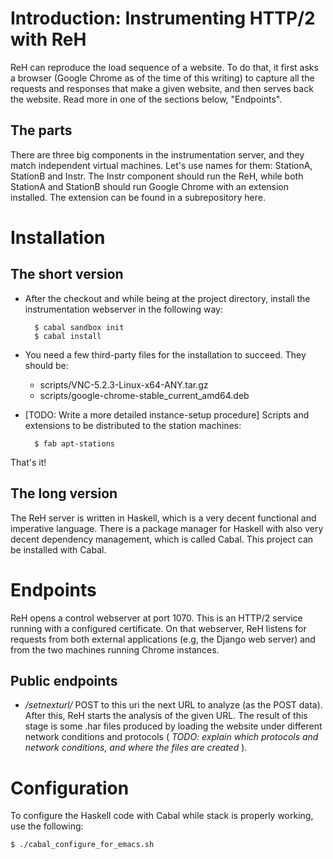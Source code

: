 
Introduction: Instrumenting HTTP/2 with ReH
===========================================

ReH can reproduce the load sequence of a website. To do that, 
it first asks a browser (Google Chrome as of the time of this 
writing) to capture all the requests and responses that make
a given website, and then serves back the website. Read more in 
one of the sections below, "Endpoints". 

## The parts 

There are three big components in the instrumentation server, and they
match independent virtual machines. Let's 
use names for them: StationA, StationB and Instr. The Instr component 
should run the ReH, while both StationA and StationB should run Google  Chrome
with an extension installed. The extension can be found in a subrepository here. 


Installation
============

## The short version

* After the checkout and while being at the project directory, install the instrumentation 
  webserver in the following way:

        $ cabal sandbox init
        $ cabal install

* You need a few third-party files for the installation to succeed. They should be: 

  - scripts/VNC-5.2.3-Linux-x64-ANY.tar.gz
  - scripts/google-chrome-stable\_current\_amd64.deb

* [TODO: Write a more detailed instance-setup procedure] Scripts and extensions to be distributed to the station machines:

        $ fab apt-stations
    
That's it!

## The long version 

The ReH server is written in Haskell, which is a very decent functional and
imperative language. There is a package manager for Haskell with also very decent
dependency management, which is called Cabal. This project can be installed 
with Cabal. 

Endpoints
=========

ReH opens a control webserver at port 1070. This is an HTTP/2 service running
with a configured certificate. On that webserver, ReH listens for requests from 
both external applications (e.g, the Django web server) and from the two machines
running Chrome instances. 

## Public endpoints

* */setnexturl/* POST to this uri the next URL to analyze (as the POST data). After this,
  ReH starts the analysis of the given URL. The result of this stage is some .har files 
  produced by loading the website under different network conditions and protocols ( *TODO:
  explain which protocols and network conditions, and where the files are created* ).



Configuration
=============

To configure the Haskell code with Cabal while stack is properly working, use the following:

    $ ./cabal_configure_for_emacs.sh

